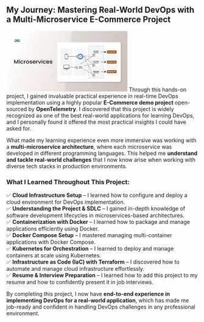 ## **My Journey: Mastering Real-World DevOps with a Multi-Microservice E-Commerce Project**  
![alt text](download.jpg)
Through this hands-on project, I gained invaluable practical experience in real-time DevOps implementation using a highly popular **E-Commerce demo project** open-sourced by **OpenTelemetry**. I discovered that this project is widely recognized as one of the best real-world applications for learning DevOps, and I personally found it offered the most practical insights I could have asked for.  

What made my learning experience even more immersive was working with a **multi-microservice architecture**, where each microservice was developed in different programming languages. This helped me **understand and tackle real-world challenges** that I now know arise when working with diverse tech stacks in production environments.  

### **What I Learned Throughout This Project:**  
✅ **Cloud Infrastructure Setup** – I learned how to configure and deploy a cloud environment for DevOps implementation.  
✅ **Understanding the Project & SDLC** – I gained in-depth knowledge of software development lifecycles in microservices-based architectures.  
✅ **Containerization with Docker** – I learned how to package and manage applications efficiently using Docker.  
✅ **Docker Compose Setup** – I mastered managing multi-container applications with Docker Compose.  
✅ **Kubernetes for Orchestration** – I learned to deploy and manage containers at scale using Kubernetes.  
✅ **Infrastructure as Code (IaC) with Terraform** – I discovered how to automate and manage cloud infrastructure effortlessly.  
✅ **Resume & Interview Preparation** – I learned how to add this project to my resume and how to confidently present it in job interviews.  

By completing this project, I now have **end-to-end experience in implementing DevOps for a real-world application**, which has made me job-ready and confident in handling DevOps challenges in any professional environment.